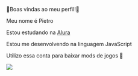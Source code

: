 👾Boas vindas ao meu perfil!👾

Meu nome é Pietro

Estou estudando na [Alura](https://www.alura.com.br/)

Estou me desenvolvendo na linguagem JavaScript

Utilizo essa conta para baixar mods de jogos 🤖

![](https://encrypted-tbn0.gstatic.com/images?q=tbn:ANd9GcQHb448nIgmKnq4fDwv1iF4rI8eIp5fxAHU2Q&s)
